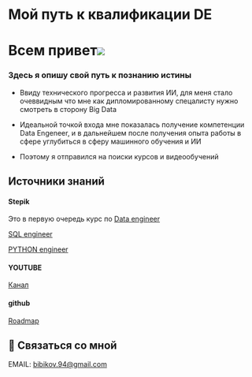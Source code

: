 
# Мой путь к квалификации DE

# Всем привет![](https://github.com/blackcater/blackcater/raw/main/images/Hi.gif) 
###  Здесь я опишу свой путь к познанию истины







- Ввиду технического прогресса и развития ИИ,  для меня стало очеввидным что мне как дипломированному спецалисту  нужно  смотреть в сторону Big Data

- Идеальной точкой входа мне показалась получение компетенции Data Engeneer, и в дальнейшем после получения опыта работы в сфере углубиться в сферу машинного обучения и ИИ

- Поэтому я отправился на поиски курсов и видеообучений


## Источники  знаний

#### Stepik 

Это в первую очередь курс по [Data engineer ](https://stepik.org/course/137235/info)

[SQL engineer ](https://stepik.org/course/209775/info)

[PYTHON engineer ](https://stepik.org/course/209150/info)


#### YOUTUBE

[Канал](https://www.youtube.com/@halltape)

#### github

[Roadmap](https://github.com/halltape/HalltapeRoadmapDE/tree/main?tab=readme-ov-file)


## 🚀 Связаться со мной

EMAIL: bibikov.94@gmail.com

